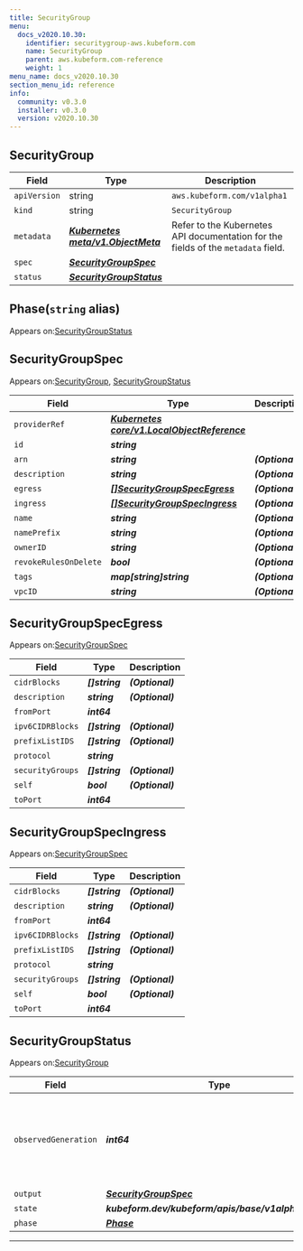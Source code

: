 ```yaml
---
title: SecurityGroup
menu:
  docs_v2020.10.30:
    identifier: securitygroup-aws.kubeform.com
    name: SecurityGroup
    parent: aws.kubeform.com-reference
    weight: 1
menu_name: docs_v2020.10.30
section_menu_id: reference
info:
  community: v0.3.0
  installer: v0.3.0
  version: v2020.10.30
---
```


## SecurityGroup
| Field | Type | Description |
| ------ | ----- | ----------- |
| `apiVersion` | string | `aws.kubeform.com/v1alpha1` |
|    `kind` | string | `SecurityGroup` |
| `metadata` | ***[Kubernetes meta/v1.ObjectMeta](https://v1-18.docs.kubernetes.io/docs/reference/generated/kubernetes-api/v1.18/#objectmeta-v1-meta)***|Refer to the Kubernetes API documentation for the fields of the `metadata` field.|
| `spec` | ***[SecurityGroupSpec](#securitygroupspec)***||
| `status` | ***[SecurityGroupStatus](#securitygroupstatus)***||
## Phase(`string` alias)

Appears on:[SecurityGroupStatus](#securitygroupstatus)

## SecurityGroupSpec

Appears on:[SecurityGroup](#securitygroup), [SecurityGroupStatus](#securitygroupstatus)

| Field | Type | Description |
| ------ | ----- | ----------- |
| `providerRef` | ***[Kubernetes core/v1.LocalObjectReference](https://v1-18.docs.kubernetes.io/docs/reference/generated/kubernetes-api/v1.18/#localobjectreference-v1-core)***||
| `id` | ***string***||
| `arn` | ***string***| ***(Optional)*** |
| `description` | ***string***| ***(Optional)*** |
| `egress` | ***[[]SecurityGroupSpecEgress](#securitygroupspecegress)***| ***(Optional)*** |
| `ingress` | ***[[]SecurityGroupSpecIngress](#securitygroupspecingress)***| ***(Optional)*** |
| `name` | ***string***| ***(Optional)*** |
| `namePrefix` | ***string***| ***(Optional)*** |
| `ownerID` | ***string***| ***(Optional)*** |
| `revokeRulesOnDelete` | ***bool***| ***(Optional)*** |
| `tags` | ***map[string]string***| ***(Optional)*** |
| `vpcID` | ***string***| ***(Optional)*** |
## SecurityGroupSpecEgress

Appears on:[SecurityGroupSpec](#securitygroupspec)

| Field | Type | Description |
| ------ | ----- | ----------- |
| `cidrBlocks` | ***[]string***| ***(Optional)*** |
| `description` | ***string***| ***(Optional)*** |
| `fromPort` | ***int64***||
| `ipv6CIDRBlocks` | ***[]string***| ***(Optional)*** |
| `prefixListIDS` | ***[]string***| ***(Optional)*** |
| `protocol` | ***string***||
| `securityGroups` | ***[]string***| ***(Optional)*** |
| `self` | ***bool***| ***(Optional)*** |
| `toPort` | ***int64***||
## SecurityGroupSpecIngress

Appears on:[SecurityGroupSpec](#securitygroupspec)

| Field | Type | Description |
| ------ | ----- | ----------- |
| `cidrBlocks` | ***[]string***| ***(Optional)*** |
| `description` | ***string***| ***(Optional)*** |
| `fromPort` | ***int64***||
| `ipv6CIDRBlocks` | ***[]string***| ***(Optional)*** |
| `prefixListIDS` | ***[]string***| ***(Optional)*** |
| `protocol` | ***string***||
| `securityGroups` | ***[]string***| ***(Optional)*** |
| `self` | ***bool***| ***(Optional)*** |
| `toPort` | ***int64***||
## SecurityGroupStatus

Appears on:[SecurityGroup](#securitygroup)

| Field | Type | Description |
| ------ | ----- | ----------- |
| `observedGeneration` | ***int64***| ***(Optional)*** Resource generation, which is updated on mutation by the API Server.|
| `output` | ***[SecurityGroupSpec](#securitygroupspec)***| ***(Optional)*** |
| `state` | ***kubeform.dev/kubeform/apis/base/v1alpha1.State***| ***(Optional)*** |
| `phase` | ***[Phase](#phase)***| ***(Optional)*** |
---
